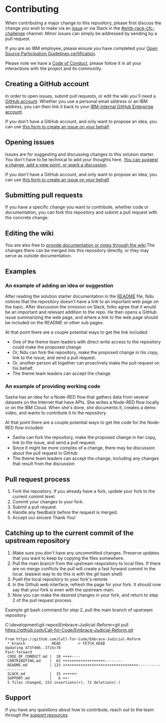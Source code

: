 # Contributing

When contributing a major change to this repository, please first discuss the 
change you wish to make via an [issue](issues) or via Slack in the 
[#emb-race-cfc-challenge](https://slack.com/app_redirect?channel=emb-race-cfc-challenge) 
channel. Minor issues can simply be addressed by sending by a pull request.

If you are an IBM employee, please ensure you have completed your [Open Source 
Participation Guidelines 
certification](https://w3.ibm.com/developer/opensource/contribute/snippets/).

Please note we have a [Code of Conduct](CODE_OF_CONDUCT.md), please follow it 
in all your interactions with the project and its community.

## Creating a GitHub account

In order to open issues, submit pull requests, or edit the wiki you'll need a
[GitHub account](https://github.com/join). Whether you use a personal email
address or an IBM address, you can then link it back to your 
[IBM-internal GitHub Enterprise account][internal].

If you don't have a GitHub account, and only want to propose an idea, you can 
use [this form to create an issue on your behalf](http://callforcode.org/idea).

## Opening issues

Issues are for suggesting and discussing changes to this solution starter. 
You don't have to be technical to add your thoughts here. 
[You can suggest a change, add a view point, or spark a 
discussion](../../issues).

If you don't have a GitHub account, and only want to propose an idea, you can 
use [this form to create an issue on your behalf](http://callforcode.org/idea).

## Submitting pull requests

If you have a specific change you want to contribute, whether code or 
documentation, you can fork this repository and submit a pull request with 
the concrete change.

## Editing the wiki

You are also free to [provide documentation or notes through the 
wiki](../../wiki).The changes there can be merged into this repository 
directly, or they may serve as outside documentation.

## Examples

### An example of adding an idea or suggestion 

After reading the solution starter documentation in the [README](README.md)
file, Ndu notices that the repository doesn't have a link to an important web
page on the topic. After discussion the omission on Slack, folks agree that
it would be an important and relevant addition to the repo. He then opens a
GitHub issue summarizing the web page, and where a link to the web page should
be included on the README or other sub pages. 

At that point there are a couple potential ways to get the link included:
* One of the theme team leaders with direct write access to the repository
could make the proposed change
* Or, Ndu can fork the repository, make the proposed change in his copy,
link to the issue, and send a pull request.
* Or, another person all together can proactively make the pull request on
his behalf.
* The theme team leaders can accept the change

### An example of providing working code

Sasha has an idea for a Node-RED flow that gathers data from several datasets
on the Internet that have APIs. She writes a Node-RED flow locally or on the
IBM Cloud. When she's done, she documents it, creates a demo video, and wants
to contribute it to the repository.

At that point there are a couple potential ways to get the code for the 
Node-RED flow included:
* Sasha can fork the repository, make the proposed change in her copy, link to
the issue, and send a pull request.
* Since it might be more complex of a change, there may be discussion about
the pull request in GitHub
* The theme team leaders can accept the change, including any changes that
result from the discussion

## Pull request process

1. Fork the repository. If you already have a fork, update your fork to
the current commit level.
2. Commit your changes to your fork. 
3. Submit a pull request.
4. Handle any feedback before the request is merged.
5. Accept our sincere Thank You!

## Catching up to the current commit of the upstream repository

1.  Make sure you don't have any uncommitted changes.  Preserve updates
that you want to keep by copying the files somewhere.
2.  Pull the main branch from the upstream respository to local files.
If there are no merge conflicts the pull will create a fast forward commit
in the local.  (easiest way to do this is with the git bash shell)
3.  Push the local repository to your fork's remote
4.  In the Github web interface, refresh the page for your fork.  It should
now say that your fork is even with the upstream main.
5.  Now you can make the desired changes in your fork, and return to step 2
of the pull request process.

Example git bash command for step 2, pull the main branch of upstream repository

C:\development\git-repos\Embrace-Judicial-Reform>git pull https://github.com/Call-for-Code/Embrace-Judicial-Reform.git

```Output from the command:
From https://github.com/Call-for-Code/Embrace-Judicial-Reform
 * branch            HEAD       -> FETCH_HEAD
Updating d73fd06..3715c78
Fast-forward
 CODE_OF_CONDUCT.md |  18 ++++----
 CONTRIBUTING.md    |  63 +++++++++++++++++++--------
 README.md          | 123 ++++++++++++++++++++++++++++++++++-------------------
 SLACK.md           |  15 ++++++-
 SUPPORT.md         |   6 ++-
 5 files changed, 153 insertions(+), 72 deletions(-)
```

## Support

If you have any questions about how to contribute, reach out to the team
through the [support resources](SUPPORT.md).

[internal]: https://gh-user-map.dal1a.cirrus.ibm.com/
